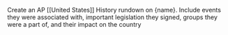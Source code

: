 Create an AP [[United States]] History rundown on {name}. Include events they were associated with, important legislation they signed, groups they were a part of, and their impact on the country